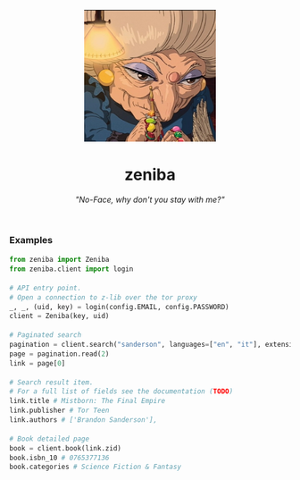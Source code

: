 <p align="center">
  <!-- <img src="https://raw.githubusercontent.com/PietroJomini/zeniba/master/docs/logo.jpg" alt="zeniba"/> -->
  <img src="docs/logo.jpg" alt="zeniba" height="236"/>
</p>

<h1 align="center">zeniba</h1>
<p align="center"><i>"No-Face, why don't you stay with me?"</i></p>

<br>

### Examples

```python
from zeniba import Zeniba
from zeniba.client import login

# API entry point.
# Open a connection to z-lib over the tor proxy
_, _, (uid, key) = login(config.EMAIL, config.PASSWORD)
client = Zeniba(key, uid)

# Paginated search
pagination = client.search("sanderson", languages=["en", "it"], extensions=["EPUB"])
page = pagination.read(2)
link = page[0]

# Search result item.
# For a full list of fields see the documentation (TODO)
link.title # Mistborn: The Final Empire
link.publisher # Tor Teen
link.authors # ['Brandon Sanderson'],

# Book detailed page
book = client.book(link.zid)
book.isbn_10 # 0765377136
book.categories # Science Fiction & Fantasy
```
